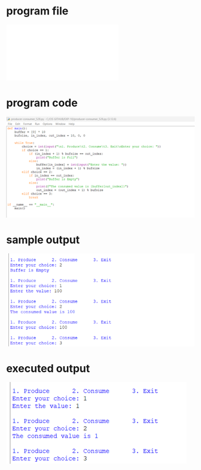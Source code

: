 # program file
![program_file](producer-consumer_528.py)

# program code
![program_code](producer-consumer_code_528.png)

# sample output
![sample_output](producer-consumer_IO__528.png)

# executed output
![executed_output](producer-consumer_EO__528.png)
